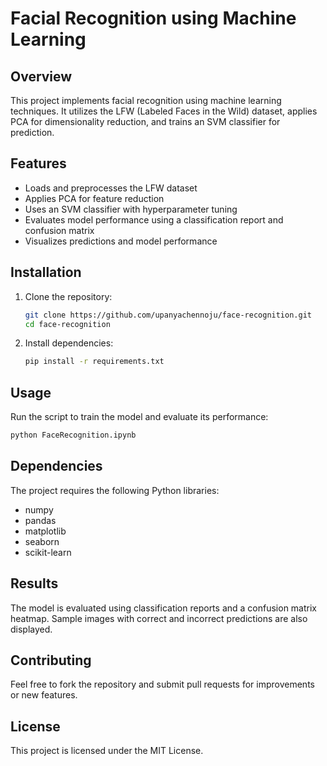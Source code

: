 # Facial Recognition using Machine Learning

## Overview
This project implements facial recognition using machine learning techniques. It utilizes the LFW (Labeled Faces in the Wild) dataset, applies PCA for dimensionality reduction, and trains an SVM classifier for prediction.

## Features
- Loads and preprocesses the LFW dataset
- Applies PCA for feature reduction
- Uses an SVM classifier with hyperparameter tuning
- Evaluates model performance using a classification report and confusion matrix
- Visualizes predictions and model performance

## Installation
1. Clone the repository:
   ```sh
   git clone https://github.com/upanyachennoju/face-recognition.git
   cd face-recognition
   ```
2. Install dependencies:
   ```sh
   pip install -r requirements.txt
   ```

## Usage
Run the script to train the model and evaluate its performance:
```sh
python FaceRecognition.ipynb
```

## Dependencies
The project requires the following Python libraries:
- numpy
- pandas
- matplotlib
- seaborn
- scikit-learn

## Results
The model is evaluated using classification reports and a confusion matrix heatmap. Sample images with correct and incorrect predictions are also displayed.

## Contributing
Feel free to fork the repository and submit pull requests for improvements or new features.

## License
This project is licensed under the MIT License.

